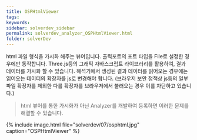 ```yaml
---
title: OSPHtmlViewer
tags: 
keywords:
sidebar: solverdev_sidebar
permalink: solverdev_analyzer_OSPHtmlViewer.html
folder: solverDev
---
```



html 파일 형식을 가시화 해주는 뷰어입니다. 출력포트의 포트 타입을 File로 설정한 경우에만 동작합니다. Three.js등의 그래픽 자바스크립트 라이브러리를 활용하여, 결과 데이터를 가시화 할 수 있습니다. 해석기에서 생성된 결과 데이터를 읽어오는 경우에는 읽어오는 데이터의 확장자를 js로 변경해야 합니다.
(브라우저 보안 정책상 js등의 일부 파일 확장자를 제외한 다를 확장자를 브라우저에서 불러오는 경우 이를 차단하고 있습니다.)

> html 뷰어를 통한 가시화가 아닌 Analyzer를 개발하여 등록하면 이러한 문제를 해결할 수 있습니다.

{% include image.html file="solverdev/07/osphtml.jpg" caption="OSPHtmlViewer" %}

